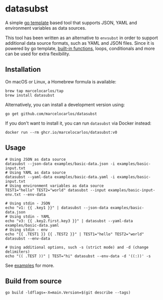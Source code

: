 # datasubst

A simple [go template](https://golang.org/pkg/text/template/) based tool that supports JSON, YAML and environment variables as data sources.

This tool has been written as an alternative to `envsubst` in order to support additional data source formats, such as YAML and JSON files. Since it is powered by go template, [built-in functions](https://golang.org/pkg/text/template/#hdr-Functions), loops, conditionals and more can be used for extra flexibility.

## Installation

On macOS or Linux, a Homebrew formula is available:

```shell
brew tap marcelocarlos/tap
brew install datasubst
```

Alternatively, you can install a development version using:

```shell
go get github.com/marcelocarlos/datasubst
```

If you don't want to install it, you can run `datasubst` via Docker instead:

```shell
docker run --rm ghcr.io/marcelocarlos/datasubst:v0
```

## Usage

```shell
# Using JSON as data source
datasubst --json-data examples/basic-data.json -i examples/basic-input.txt
# Using YAML as data source
datasubst --yaml-data examples/basic-data.yaml -i examples/basic-input.txt
# Using environment variables as data source
TEST1="hello" TEST2="world" datasubst --input examples/basic-input-env.txt --env-data

# Using stdin - JSON
echo "v1: {{ .key1 }}" | datasubst --json-data examples/basic-data.json
# Using stdin - YAML
echo "v3: {{ .key2.first.key3 }}" | datasubst --yaml-data examples/basic-data.yaml
# Using stdin - env
echo "{{ .TEST1 }} {{ .TEST2 }}" | TEST1="hello" TEST2="world" datasubst --env-data

# Using additional options, such -s (strict mode) and -d (change delimiters)
echo "(( .TEST ))" | TEST="hi" datasubst --env-data -d '((:))' -s
```

See [examples](./examples/) for more.

## Build from source

```shell
go build -ldflags=-X=main.Version=$(git describe --tags)
```
